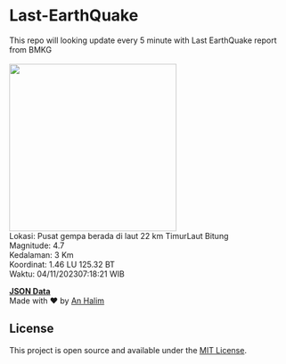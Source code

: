 # Last-EarthQuake
This repo will looking update every 5 minute with Last EarthQuake report from BMKG
<br>
<br>
<img src="https://static.bmkg.go.id/20231104071821.mmi.jpg" width="300"/>
<br>
Lokasi: Pusat gempa berada di laut 22 km TimurLaut Bitung <br>
Magnitude: 4.7 <br>
Kedalaman: 3 Km <br>
Koordinat: 1.46 LU 125.32 BT <br>
Waktu: 04/11/202307:18:21 WIB <br>

<a href="./data/data.json">**JSON Data**</a>
<br>
Made with ❤️ by <a href="https://github.com/an-halim">An Halim</a>
## License

This project is open source and available under the [MIT License](LICENSE).
